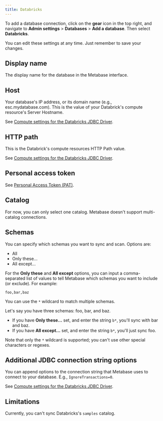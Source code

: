 ```yaml
---
title: Databricks
---
```


To add a database connection, click on the **gear** icon in the top right, and navigate to **Admin settings** > **Databases** > **Add a database**. Then select **Databricks**.

You can edit these settings at any time. Just remember to save your changes.

## Display name

The display name for the database in the Metabase interface.

## Host

Your database's IP address, or its domain name (e.g., esc.mydatabase.com). This is the value of your Databrick's compute resource's Server Hostname.

See [Compute settings for the Databricks JDBC Driver](https://docs.databricks.com/en/integrations/jdbc/compute.html).

## HTTP path

This is the Databrick's compute resources HTTP Path value.

See [Compute settings for the Databricks JDBC Driver](https://docs.databricks.com/en/integrations/jdbc/compute.html).

## Personal access token

See [Personal Access Token (PAT)](https://docs.databricks.com/en/dev-tools/auth/pat.html).

## Catalog

For now, you can only select one catalog. Metabase doesn't support multi-catalog connections.

## Schemas

You can specify which schemas you want to sync and scan. Options are:

- All
- Only these...
- All except...

For the **Only these** and **All except** options, you can input a comma-separated list of values to tell Metabase which schemas you want to include (or exclude). For example:

```
foo,bar,baz
```

You can use the `*` wildcard to match multiple schemas.

Let's say you have three schemas: foo, bar, and baz.

- If you have **Only these...** set, and enter the string `b*`, you'll sync with bar and baz.
- If you have **All except...** set, and enter the string `b*`, you'll just sync foo.

Note that only the `*` wildcard is supported; you can't use other special characters or regexes.

## Additional JDBC connection string options

You can append options to the connection string that Metabase uses to connect to your database. E.g., `IgnoreTransactions=0`.

See [Compute settings for the Databricks JDBC Driver](https://docs.databricks.com/en/integrations/jdbc/compute.html).

## Limitations

Currently, you can't sync Databricks's `samples` catalog.
